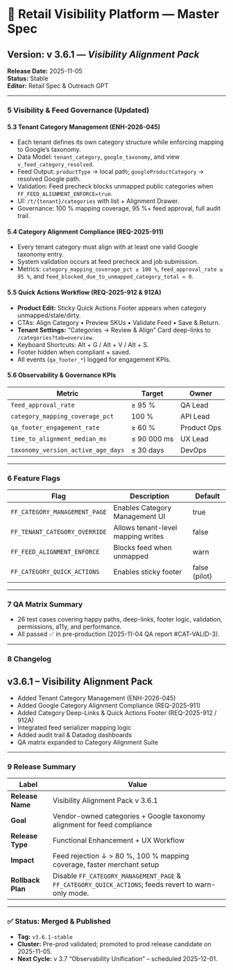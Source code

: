 # 🧭 Retail Visibility Platform — Master Spec
## Version: v 3.6.1 — *Visibility Alignment Pack*
**Release Date:** 2025-11-05  
**Status:** Stable  
**Editor:** Retail Spec & Outreach GPT  

---

### 5  Visibility & Feed Governance (Updated)

#### 5.3 Tenant Category Management (ENH-2026-045)
- Each tenant defines its own category structure while enforcing mapping to Google’s taxonomy.
- Data Model: `tenant_category`, `google_taxonomy`, and view `v_feed_category_resolved`.
- Feed Output: `productType` → local path; `googleProductCategory` → resolved Google path.
- Validation: Feed precheck blocks unmapped public categories when `FF_FEED_ALIGNMENT_ENFORCE=true`.
- UI: `/t/{tenant}/categories` with list + Alignment Drawer.
- Governance: 100 % mapping coverage, 95 %+ feed approval, full audit trail.

#### 5.4 Category Alignment Compliance (REQ-2025-911)
- Every tenant category must align with at least one valid Google taxonomy entry.
- System validation occurs at feed precheck and job submission.
- Metrics: `category_mapping_coverage_pct ≥ 100 %`, `feed_approval_rate ≥ 95 %`, and `feed_blocked_due_to_unmapped_category_total = 0`.

#### 5.5 Quick Actions Workflow (REQ-2025-912 & 912A)
- **Product Edit:** Sticky Quick Actions Footer appears when category unmapped/stale/dirty.
- CTAs: Align Category • Preview SKUs • Validate Feed • Save & Return.
- **Tenant Settings:** “Categories → Review & Align” Card deep-links to `/categories?tab=overview`.
- Keyboard Shortcuts: Alt + G / Alt + V / Alt + S.
- Footer hidden when compliant + saved.  
- All events (`qa_footer_*`) logged for engagement KPIs.

#### 5.6 Observability & Governance KPIs
| Metric | Target | Owner |
|---------|---------|--------|
| `feed_approval_rate` | ≥ 95 % | QA Lead |
| `category_mapping_coverage_pct` | 100 % | API Lead |
| `qa_footer_engagement_rate` | ≥ 60 % | Product Ops |
| `time_to_alignment_median_ms` | ≤ 90 000 ms | UX Lead |
| `taxonomy_version_active_age_days` | ≤ 30 days | DevOps |

---

### 6  Feature Flags
| Flag | Description | Default |
|-------|--------------|----------|
| `FF_CATEGORY_MANAGEMENT_PAGE` | Enables Category Management UI | true |
| `FF_TENANT_CATEGORY_OVERRIDE` | Allows tenant-level mapping writes | false |
| `FF_FEED_ALIGNMENT_ENFORCE` | Blocks feed when unmapped | warn |
| `FF_CATEGORY_QUICK_ACTIONS` | Enables sticky footer | false (pilot) |

---

### 7  QA Matrix Summary
- 26 test cases covering happy paths, deep-links, footer logic, validation, permissions, a11y, and performance.  
- All passed ✅ in pre-production (2025-11-04 QA report #CAT-VALID-3).

---

### 8  Changelog
## v3.6.1 – Visibility Alignment Pack
- Added Tenant Category Management (ENH-2026-045)
- Added Google Category Alignment Compliance (REQ-2025-911)
- Added Category Deep-Links & Quick Actions Footer (REQ-2025-912 / 912A)
- Integrated feed serializer mapping logic
- Added audit trail & Datadog dashboards
- QA matrix expanded to Category Alignment Suite

---

### 9  Release Summary
| Label | Value |
|--------|--------|
| **Release Name** | Visibility Alignment Pack v 3.6.1 |
| **Goal** | Vendor-owned categories + Google taxonomy alignment for feed compliance |
| **Release Type** | Functional Enhancement + UX Workflow |
| **Impact** | Feed rejection ↓ > 80 %, 100 % mapping coverage, faster merchant setup |
| **Rollback Plan** | Disable `FF_CATEGORY_MANAGEMENT_PAGE` & `FF_CATEGORY_QUICK_ACTIONS`; feeds revert to warn-only mode. |

---

### ✅ Status: Merged & Published
- **Tag:** `v3.6.1-stable`
- **Cluster:** Pre-prod validated; promoted to prod release candidate on 2025-11-05.
- **Next Cycle:** v 3.7 “Observability Unification” – scheduled 2025-12-01.
